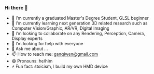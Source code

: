 ### Hi there 👋


- 🔭 I’m currently a graduated Master's Degree Student, GLSL beginner
- 🌱 I’m currently learning next generation 3D related research such as Computer Vision/Graphic, AR/VR, Digital Imaging
- 👯 I’m looking to collaborate on any Rendering, Perception, Camera, Display experts
- 🤔 I’m looking for help with everyone
- 💬 Ask me about ...
- 📫 How to reach me: ganqiwen@gmail.com
- 😄 Pronouns: he/him
- ⚡ Fun fact: stoicism, I build my own HMD device

